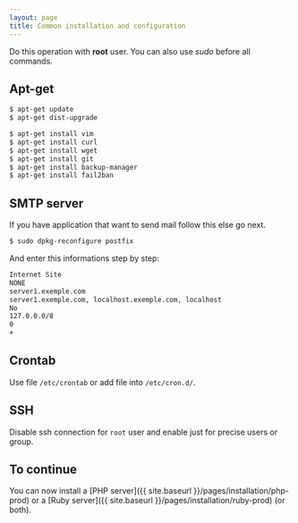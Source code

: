 ```yaml
---
layout: page
title: Common installation and configuration
---
```


Do this operation with **root** user. You can also use _sudo_ before all commands.


## Apt-get

```bash
$ apt-get update
$ apt-get dist-upgrade
```

```bash
$ apt-get install vim
$ apt-get install curl
$ apt-get install wget
$ apt-get install git
$ apt-get install backup-manager
$ apt-get install fail2ban
```

## SMTP server

If you have application that want to send mail follow this else go next.  

```bash
$ sudo dpkg-reconfigure postfix
```
And enter this informations step by step:

```bash
Internet Site
NONE
server1.exemple.com
server1.exemple.com, localhost.exemple.com, localhost
No
127.0.0.0/8
0
+
```


## Crontab

Use file `/etc/crontab` or add file into `/etc/cron.d/`.


## SSH

Disable ssh connection for `root` user and enable just for precise users or group.


## To continue

You can now install a [PHP server]({{ site.baseurl }}/pages/installation/php-prod) or a [Ruby server]({{ site.baseurl }}/pages/installation/ruby-prod) (or both).